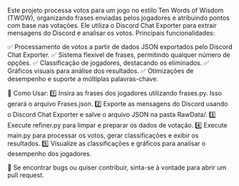 Este projeto processa votos para um jogo no estilo Ten Words of Wisdom (TWOW), organizando frases enviadas pelos jogadores e atribuindo pontos com base nas votações. Ele utiliza o Discord Chat Exporter para extrair mensagens do Discord e analisar os votos. Principais funcionalidades:

✅ Processamento de votos a partir de dados JSON exportados pelo Discord Chat Exporter.
✅ Sistema flexível de frases, permitindo qualquer número de opções.
✅ Classificação de jogadores, destacando os eliminados.
✅ Gráficos visuais para análise dos resultados.
✅ Otimizações de desempenho e suporte a múltiplas palavras-chave.

🔧 Como Usar:
1️⃣ Insira as frases dos jogadores utilizando frases.py. Isso gerará o arquivo Frases.json.
2️⃣ Exporte as mensagens do Discord usando o Discord Chat Exporter e salve o arquivo JSON na pasta RawData/.
3️⃣ Execute refiner.py para limpar e preparar os dados de votação.
4️⃣ Execute main.py para processar os votos, gerar classificações e exibir os resultados.
5️⃣ Visualize as classificações e gráficos para analisar o desempenho dos jogadores.

🚀 Se encontrar bugs ou quiser contribuir, sinta-se à vontade para abrir um pull request.

